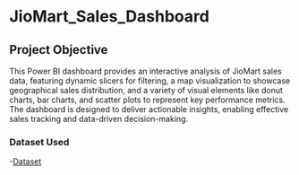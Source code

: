 # JioMart_Sales_Dashboard
## Project Objective
This Power BI dashboard provides an interactive analysis of JioMart sales data, featuring dynamic slicers for filtering, a map visualization to showcase geographical sales distribution, and a variety of visual elements like donut charts, bar charts, and scatter plots to represent key performance metrics. The dashboard is designed to deliver actionable insights, enabling effective sales tracking and data-driven decision-making.


### Dataset Used
-<a href = "https://www.kaggle.com/datasets/devarajv88/target-dataset/data">Dataset </a>
